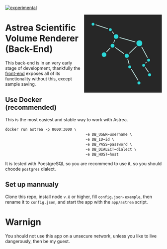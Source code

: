 [![experimental](http://badges.github.io/stability-badges/dist/experimental.svg)](http://github.com/badges/stability-badges)

<img style="margin-bottom:55px" align="right" src="./doc/img/logo.png" alt="Astrea logo which is a stylized image of the constellation Virgo">

# Astrea Scientific Volume Renderer (Back-End)

This back-end is in an very early stage of development, thankfully the [front-end](https://github.com/AttilaVM/astrea-front-end) exposes all of its functionality without this, except sample saving.

## Use Docker (recommended)

This is the most easiest and stable way to work with Astrea.

``` shell
docker run astrea -p 8000:3000 \
									-e DB_USER=username \
									-e DB_ID=id \
									-e DB_PASS=password \
									-e DB_DIALECT=dialect \
									-e DB_HOST=host

```

It is tested with PoestgreSQL so you are recommend to use it, so you should choode `postgres` dialect.

## Set up mannualy

Clone this repo, install node `v.8` or higher, fill `config.json-example`, then rename it to `config.json`, and start the app with the `app/astrea` script.

# Warnign

You should not use this app on a unsecure network, unless you like to live dangerously, then be my guest.
